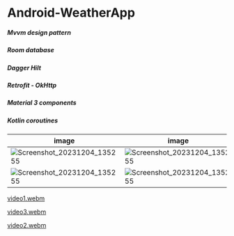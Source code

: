 # Android-WeatherApp

##### Mvvm design pattern
##### Room database
##### Dagger Hilt
##### Retrofit - OkHttp
##### Material 3 components
##### Kotlin coroutines

| image              | image               | image               |
| ---------------------- | ---------------------- | ---------------------- |
| ![Screenshot_20231204_135255](https://github.com/serkan-y38/Android-WeatherApp/assets/96957200/409af526-0934-4259-9522-c33a20a36f06) | ![Screenshot_20231204_135255](https://github.com/serkan-y38/Android-WeatherApp/assets/96957200/9e68dc13-f45e-4f68-8b34-c95a4ce8eee2) | ![Screenshot_20231204_135255](https://github.com/serkan-y38/Android-WeatherApp/assets/96957200/113618b2-ca79-4754-a11e-2855e00712c2) |
| ![Screenshot_20231204_135255](https://github.com/serkan-y38/Android-WeatherApp/assets/96957200/f023a187-74ae-4dad-aa6c-182279e2481f) | ![Screenshot_20231204_135255](https://github.com/serkan-y38/Android-WeatherApp/assets/96957200/1d889e67-9e13-46af-921b-552136398d65) | ![Screenshot_20231204_135255](https://github.com/serkan-y38/Android-WeatherApp/assets/96957200/85bd8d67-7c50-4ff3-b417-ea94bd22ce3f) |



[video1.webm](https://github.com/serkan-y38/Android-WeatherApp/assets/96957200/14a82090-fac8-4c74-b7e2-f667cab67189)


[video3.webm](https://github.com/serkan-y38/Android-WeatherApp/assets/96957200/bca4b1c4-5f47-4e83-b9e2-6227c569ce2f)


[video2.webm](https://github.com/serkan-y38/Android-WeatherApp/assets/96957200/d7913617-22e5-49cd-a74e-5e6b9bc2aaa7)
